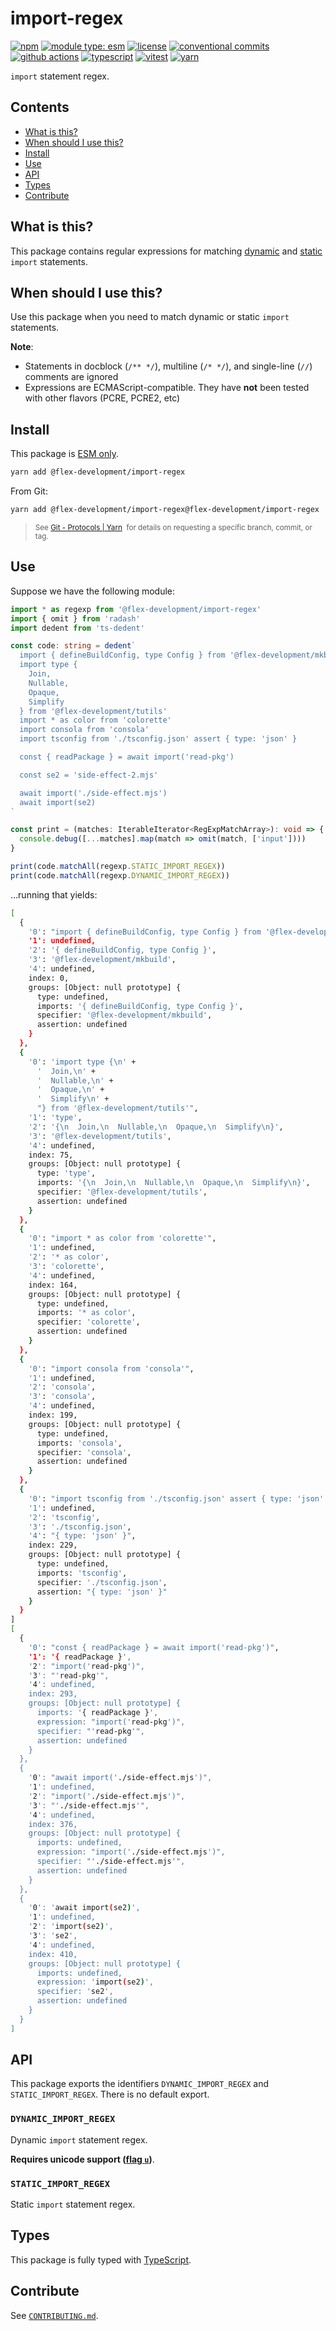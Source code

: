 # import-regex

[![npm](https://img.shields.io/npm/v/@flex-development/import-regex.svg)](https://npmjs.com/package/@flex-development/import-regex)
[![module type: esm](https://img.shields.io/badge/module%20type-esm-brightgreen)](https://github.com/voxpelli/badges-cjs-esm)
[![license](https://img.shields.io/github/license/flex-development/import-regex.svg)](LICENSE.md)
[![conventional commits](https://img.shields.io/badge/-conventional%20commits-fe5196?logo=conventional-commits&logoColor=ffffff)](https://conventionalcommits.org/)
[![github actions](http://img.shields.io/badge/-github%20actions-2088ff?style=flat&logo=github-actions&logoColor=ffffff)](https://github.com/features/actions)
[![typescript](https://img.shields.io/badge/-typescript-3178c6?logo=typescript&logoColor=ffffff)](https://typescriptlang.org/)
[![vitest](https://img.shields.io/badge/-vitest-6e9f18?style=flat&logo=vitest&logoColor=ffffff)](https://vitest.dev/)
[![yarn](https://img.shields.io/badge/-yarn-2c8ebb?style=flat&logo=yarn&logoColor=ffffff)](https://yarnpkg.com/)

`import` statement regex.

## Contents

- [What is this?](#what-is-this)
- [When should I use this?](#when-should-i-use-this)
- [Install](#install)
- [Use](#use)
- [API](#api)
- [Types](#types)
- [Contribute](#contribute)

## What is this?

This package contains regular expressions for matching [dynamic][1] and [static][2] `import` statements.

## When should I use this?

Use this package when you need to match dynamic or static `import` statements.

**Note**:

- Statements in docblock (`/** */`), multiline (`/* */`), and single-line (`//`) comments are ignored
- Expressions are ECMAScript-compatible. They have **not** been tested with other flavors (PCRE, PCRE2, etc)

## Install

This package is [ESM only][3].

```sh
yarn add @flex-development/import-regex
```

From Git:

```sh
yarn add @flex-development/import-regex@flex-development/import-regex
```

<blockquote>
  <small>
    See <a href='https://yarnpkg.com/features/protocols#git'>Git - Protocols | Yarn</a>
    &nbsp;for details on requesting a specific branch, commit, or tag.
  </small>
</blockquote>

## Use

Suppose we have the following module:

```typescript
import * as regexp from '@flex-development/import-regex'
import { omit } from 'radash'
import dedent from 'ts-dedent'

const code: string = dedent`
  import { defineBuildConfig, type Config } from '@flex-development/mkbuild'
  import type {
    Join,
    Nullable,
    Opaque,
    Simplify
  } from '@flex-development/tutils'
  import * as color from 'colorette'
  import consola from 'consola'
  import tsconfig from './tsconfig.json' assert { type: 'json' }

  const { readPackage } = await import('read-pkg')

  const se2 = 'side-effect-2.mjs'

  await import('./side-effect.mjs')
  await import(se2)
`

const print = (matches: IterableIterator<RegExpMatchArray>): void => {
  console.debug([...matches].map(match => omit(match, ['input'])))
}

print(code.matchAll(regexp.STATIC_IMPORT_REGEX))
print(code.matchAll(regexp.DYNAMIC_IMPORT_REGEX))
```

...running that yields:

```sh
[
  {
    '0': "import { defineBuildConfig, type Config } from '@flex-development/mkbuild'",
    '1': undefined,
    '2': '{ defineBuildConfig, type Config }',
    '3': '@flex-development/mkbuild',
    '4': undefined,
    index: 0,
    groups: [Object: null prototype] {
      type: undefined,
      imports: '{ defineBuildConfig, type Config }',
      specifier: '@flex-development/mkbuild',
      assertion: undefined
    }
  },
  {
    '0': 'import type {\n' +
      '  Join,\n' +
      '  Nullable,\n' +
      '  Opaque,\n' +
      '  Simplify\n' +
      "} from '@flex-development/tutils'",
    '1': 'type',
    '2': '{\n  Join,\n  Nullable,\n  Opaque,\n  Simplify\n}',
    '3': '@flex-development/tutils',
    '4': undefined,
    index: 75,
    groups: [Object: null prototype] {
      type: 'type',
      imports: '{\n  Join,\n  Nullable,\n  Opaque,\n  Simplify\n}',
      specifier: '@flex-development/tutils',
      assertion: undefined
    }
  },
  {
    '0': "import * as color from 'colorette'",
    '1': undefined,
    '2': '* as color',
    '3': 'colorette',
    '4': undefined,
    index: 164,
    groups: [Object: null prototype] {
      type: undefined,
      imports: '* as color',
      specifier: 'colorette',
      assertion: undefined
    }
  },
  {
    '0': "import consola from 'consola'",
    '1': undefined,
    '2': 'consola',
    '3': 'consola',
    '4': undefined,
    index: 199,
    groups: [Object: null prototype] {
      type: undefined,
      imports: 'consola',
      specifier: 'consola',
      assertion: undefined
    }
  },
  {
    '0': "import tsconfig from './tsconfig.json' assert { type: 'json' }",
    '1': undefined,
    '2': 'tsconfig',
    '3': './tsconfig.json',
    '4': "{ type: 'json' }",
    index: 229,
    groups: [Object: null prototype] {
      type: undefined,
      imports: 'tsconfig',
      specifier: './tsconfig.json',
      assertion: "{ type: 'json' }"
    }
  }
]
[
  {
    '0': "const { readPackage } = await import('read-pkg')",
    '1': '{ readPackage }',
    '2': "import('read-pkg')",
    '3': "'read-pkg'",
    '4': undefined,
    index: 293,
    groups: [Object: null prototype] {
      imports: '{ readPackage }',
      expression: "import('read-pkg')",
      specifier: "'read-pkg'",
      assertion: undefined
    }
  },
  {
    '0': "await import('./side-effect.mjs')",
    '1': undefined,
    '2': "import('./side-effect.mjs')",
    '3': "'./side-effect.mjs'",
    '4': undefined,
    index: 376,
    groups: [Object: null prototype] {
      imports: undefined,
      expression: "import('./side-effect.mjs')",
      specifier: "'./side-effect.mjs'",
      assertion: undefined
    }
  },
  {
    '0': 'await import(se2)',
    '1': undefined,
    '2': 'import(se2)',
    '3': 'se2',
    '4': undefined,
    index: 410,
    groups: [Object: null prototype] {
      imports: undefined,
      expression: 'import(se2)',
      specifier: 'se2',
      assertion: undefined
    }
  }
]
```

## API

This package exports the identifiers `DYNAMIC_IMPORT_REGEX` and `STATIC_IMPORT_REGEX`. There is no default export.

### `DYNAMIC_IMPORT_REGEX`

Dynamic `import` statement regex.

**Requires unicode support ([flag `u`][4])**.

### `STATIC_IMPORT_REGEX`

Static `import` statement regex.

## Types

This package is fully typed with [TypeScript][5].

## Contribute

See [`CONTRIBUTING.md`](CONTRIBUTING.md).

[1]: https://developer.mozilla.org/docs/Web/JavaScript/Reference/Statements/import
[2]: https://developer.mozilla.org/docs/Web/JavaScript/Reference/Operators/import
[3]: https://gist.github.com/sindresorhus/a39789f98801d908bbc7ff3ecc99d99c
[4]: https://javascript.info/regexp-unicode
[5]: https://www.typescriptlang.org
